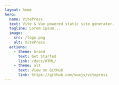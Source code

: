 ```yaml
---
layout: home
hero:
  name: VitePress
  text: Vite & Vue powered static site generator.
  tagline: Lorem ipsum...
  image:
    src: /logo.png
    alt: VitePress
  actions:
    - theme: brand
      text: Get Started
      link: /docs/HTML/
    - theme: alt
      text: View on GitHub
      link: https://github.com/vuejs/vitepress
---
```

